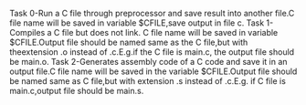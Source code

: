 Task 0-Run a C file through preprocessor and save result into another file.C file name will be saved in variable $CFILE,save output in file c.
Task 1-Compiles a C file but does not link.
C file name will be saved in variable $CFILE.Output file should be named same as the C file,but with theextension .o instead of .c.E.g.if the C file is main.c, the output file should be main.o.
Task 2-Generates assembly code of a C code and save it in an output file.C file name will be saved in the variable $CFILE.Output file should be named same as C file,but with extension .s instead of .c.E.g. if C file is main.c,output file should be main.s.
